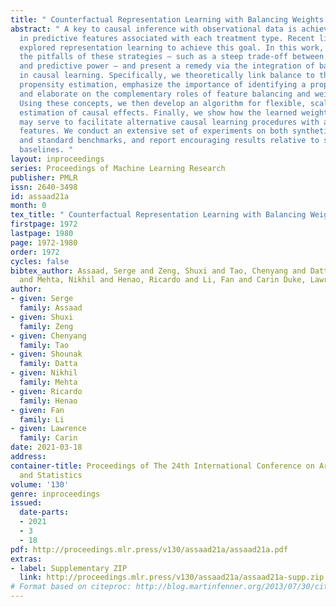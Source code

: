 ```yaml
---
title: " Counterfactual Representation Learning with Balancing Weights "
abstract: " A key to causal inference with observational data is achieving balance
  in predictive features associated with each treatment type. Recent literature has
  explored representation learning to achieve this goal. In this work, we discuss
  the pitfalls of these strategies – such as a steep trade-off between achieving balance
  and predictive power – and present a remedy via the integration of balancing weights
  in causal learning. Specifically, we theoretically link balance to the quality of
  propensity estimation, emphasize the importance of identifying a proper target population,
  and elaborate on the complementary roles of feature balancing and weight adjustments.
  Using these concepts, we then develop an algorithm for flexible, scalable and accurate
  estimation of causal effects. Finally, we show how the learned weighted representations
  may serve to facilitate alternative causal learning procedures with appealing statistical
  features. We conduct an extensive set of experiments on both synthetic examples
  and standard benchmarks, and report encouraging results relative to state-of-the-art
  baselines. "
layout: inproceedings
series: Proceedings of Machine Learning Research
publisher: PMLR
issn: 2640-3498
id: assaad21a
month: 0
tex_title: " Counterfactual Representation Learning with Balancing Weights "
firstpage: 1972
lastpage: 1980
page: 1972-1980
order: 1972
cycles: false
bibtex_author: Assaad, Serge and Zeng, Shuxi and Tao, Chenyang and Datta, Shounak
  and Mehta, Nikhil and Henao, Ricardo and Li, Fan and Carin Duke, Lawrence
author:
- given: Serge
  family: Assaad
- given: Shuxi
  family: Zeng
- given: Chenyang
  family: Tao
- given: Shounak
  family: Datta
- given: Nikhil
  family: Mehta
- given: Ricardo
  family: Henao
- given: Fan
  family: Li
- given: Lawrence
  family: Carin
date: 2021-03-18
address:
container-title: Proceedings of The 24th International Conference on Artificial Intelligence
  and Statistics
volume: '130'
genre: inproceedings
issued:
  date-parts:
  - 2021
  - 3
  - 18
pdf: http://proceedings.mlr.press/v130/assaad21a/assaad21a.pdf
extras:
- label: Supplementary ZIP
  link: http://proceedings.mlr.press/v130/assaad21a/assaad21a-supp.zip
# Format based on citeproc: http://blog.martinfenner.org/2013/07/30/citeproc-yaml-for-bibliographies/
---
```

